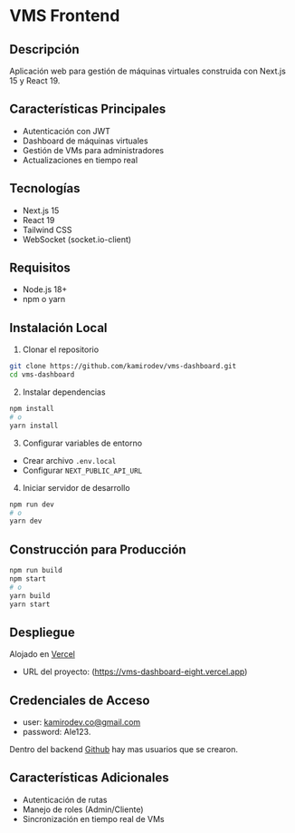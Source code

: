 # VMS Frontend

## Descripción
Aplicación web para gestión de máquinas virtuales construida con Next.js 15 y React 19.

## Características Principales
- Autenticación con JWT
- Dashboard de máquinas virtuales
- Gestión de VMs para administradores
- Actualizaciones en tiempo real

## Tecnologías
- Next.js 15
- React 19
- Tailwind CSS
- WebSocket (socket.io-client)

## Requisitos
- Node.js 18+
- npm o yarn

## Instalación Local

1. Clonar el repositorio
```bash
git clone https://github.com/kamirodev/vms-dashboard.git
cd vms-dashboard
```

2. Instalar dependencias
```bash
npm install
# o
yarn install
```

3. Configurar variables de entorno
- Crear archivo `.env.local`
- Configurar `NEXT_PUBLIC_API_URL`

4. Iniciar servidor de desarrollo
```bash
npm run dev
# o
yarn dev
```

## Construcción para Producción
```bash
npm run build
npm start
# o
yarn build
yarn start
```

## Despliegue
Alojado en [Vercel](https://vercel.com)
- URL del proyecto: (https://vms-dashboard-eight.vercel.app)

## Credenciales de Acceso
- user: kamirodev.co@gmail.com
- password: Ale123.

Dentro del backend [Github]([https://vercel.com](https://github.com/kamirodev/vms-api/blob/main/src/prisma/seed.ts)) hay mas usuarios que se crearon.

## Características Adicionales
- Autenticación de rutas
- Manejo de roles (Admin/Cliente)
- Sincronización en tiempo real de VMs
